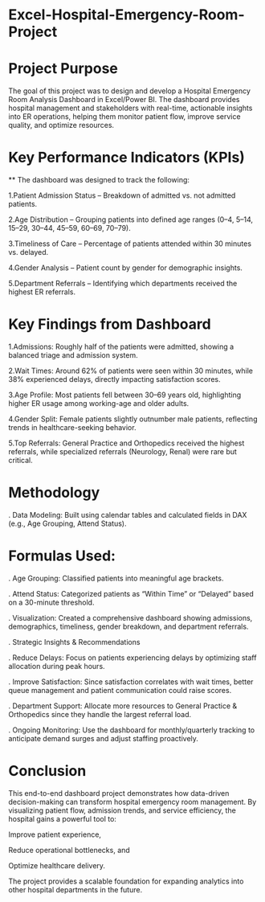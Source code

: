 # Excel-Hospital-Emergency-Room-Project

# Project Purpose

The goal of this project was to design and develop a Hospital Emergency Room Analysis Dashboard in Excel/Power BI. The dashboard provides hospital management and stakeholders with real-time, actionable insights into ER operations, helping them monitor patient flow, improve service quality, and optimize resources.

# Key Performance Indicators (KPIs)

** The dashboard was designed to track the following:

1.Patient Admission Status – Breakdown of admitted vs. not admitted patients.

2.Age Distribution – Grouping patients into defined age ranges (0–4, 5–14, 15–29, 30–44, 45–59, 60–69, 70–79).

3.Timeliness of Care – Percentage of patients attended within 30 minutes vs. delayed.

4.Gender Analysis – Patient count by gender for demographic insights.

5.Department Referrals – Identifying which departments received the highest ER referrals.

# Key Findings from Dashboard

1.Admissions: Roughly half of the patients were admitted, showing a balanced triage and admission system.

2.Wait Times: Around 62% of patients were seen within 30 minutes, while 38% experienced delays, directly impacting satisfaction scores.

3.Age Profile: Most patients fell between 30–69 years old, highlighting higher ER usage among working-age and older adults.

4.Gender Split: Female patients slightly outnumber male patients, reflecting trends in healthcare-seeking behavior.

5.Top Referrals: General Practice and Orthopedics received the highest referrals, while specialized referrals (Neurology, Renal) were rare but critical.

# Methodology

. Data Modeling: Built using calendar tables and calculated fields in DAX (e.g., Age Grouping, Attend Status).

# Formulas Used:

. Age Grouping: Classified patients into meaningful age brackets.

. Attend Status: Categorized patients as “Within Time” or “Delayed” based on a 30-minute threshold.

. Visualization: Created a comprehensive dashboard showing admissions, demographics, timeliness, gender breakdown, and department referrals.

. Strategic Insights & Recommendations

. Reduce Delays: Focus on patients experiencing delays by optimizing staff allocation during peak hours.

. Improve Satisfaction: Since satisfaction correlates with wait times, better queue management and patient communication could raise scores.

. Department Support: Allocate more resources to General Practice & Orthopedics since they handle the largest referral load.

. Ongoing Monitoring: Use the dashboard for monthly/quarterly tracking to anticipate demand surges and adjust staffing proactively.

# Conclusion

This end-to-end dashboard project demonstrates how data-driven decision-making can transform hospital emergency room management. By visualizing patient flow, admission trends, and service efficiency, the hospital gains a powerful tool to:

Improve patient experience,

Reduce operational bottlenecks, and

Optimize healthcare delivery.

The project provides a scalable foundation for expanding analytics into other hospital departments in the future.
